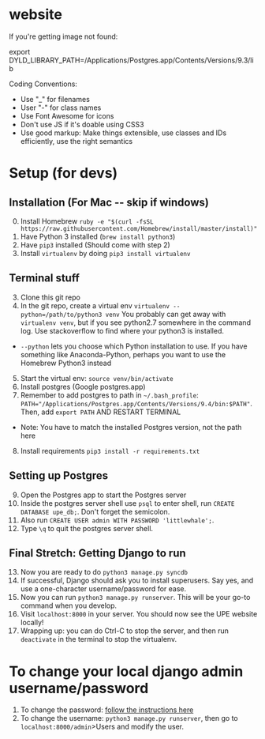 website
=======

If you're getting image not found:

export DYLD_LIBRARY_PATH=/Applications/Postgres.app/Contents/Versions/9.3/lib

Coding Conventions:
- Use "_" for filenames
- User "-" for class names
- Use Font Awesome for icons
- Don't use JS if it's doable using CSS3
- Use good markup: Make things extensible, use classes and IDs efficiently, use the right semantics

Setup (for devs)
===============
## Installation (For Mac -- skip if windows)
0. Install Homebrew
``ruby -e "$(curl -fsSL https://raw.githubusercontent.com/Homebrew/install/master/install)"``
1. Have Python 3 installed (``brew install python3``)
2. Have `pip3` installed (Should come with step 2)
3. Install `virtualenv` by doing `pip3 install virtualenv`

## Terminal stuff
3. Clone this git repo
4. In the git repo, create a virtual env `virtualenv --python=/path/to/python3 venv` You probably can get away with ``virtualenv venv``, but if you see python2.7 somewhere in the command log. Use stackoverflow to find where your python3 is installed.
  - `--python` lets you choose which Python installation to use. If you have something like Anaconda-Python, perhaps you want to use the Homebrew Python3 instead
5. Start the virtual env: `source venv/bin/activate`
6. Install postgres (Google postgres.app)
7. Remember to add postgres to path in `~/.bash_profile`: `PATH="/Applications/Postgres.app/Contents/Versions/9.4/bin:$PATH"`. Then, add
``export PATH`` AND RESTART TERMINAL
  - Note: You have to match the installed Postgres version, not the path here
8. Install requirements `pip3 install -r requirements.txt`

## Setting up Postgres
9. Open the Postgres app to start the Postgres server
10. Inside the postgres server shell use ``psql`` to enter shell, run `CREATE DATABASE upe_db;`. Don't forget the semicolon.
11. Also run `CREATE USER admin WITH PASSWORD 'littlewhale';`.
12. Type `\q` to quit the postgres server shell.

## Final Stretch: Getting Django to run
13. Now you are ready to do `python3 manage.py syncdb`
14. If successful, Django should ask you to install superusers. Say yes, and use a one-character username/password for ease.
15. Now you can run `python3 manage.py runserver`. This will be your go-to command when you develop.
16. Visit `localhost:8000` in your server. You should now see the UPE website locally!
17. Wrapping up: you can do Ctrl-C to stop the server, and then run `deactivate` in the terminal to stop the virtualenv.

To change your local django admin username/password
=================
1. To change the password: [follow the instructions here](http://stackoverflow.com/questions/1873806/changing-password-in-django)
2. To change the username: `python3 manage.py runserver`, then go to `localhost:8000/admin`>Users and modify the user.
